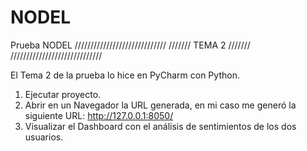 # NODEL
Prueba NODEL
/////////////////////////////
///////				TEMA  2    ///////
/////////////////////////////

El Tema 2 de la prueba lo hice en PyCharm con Python.

1. Ejecutar proyecto.
2. Abrir en un Navegador la URL generada, en mi caso me generó la siguiente URL:
   http://127.0.0.1:8050/
3. Visualizar el Dashboard con el análisis de sentimientos de los dos usuarios.
